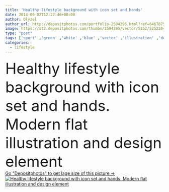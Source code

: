 ```yaml
---
title: 'Healthy lifestyle background with icon set and hands'
date: 2014-09-02T12:22:46+00:00
author: Olyzel
author_url: http://depositphotos.com/portfolio-2594295.html?ref=64678756
image: https://st2.depositphotos.com/thumbs/2594295/vector/5252/52522049/api_thumb_450.jpg?forcejpeg=true
type: "post"
tags: ['sport' ,'green' ,'white' ,'blue' ,'vector' ,'illustration' ,'design' ,'set' ,'isolated' ,'sign' ,'sun' ,'water' ,'smile' ,'health' ,'healthy' ,'natural' ,'food' ,'diet' ,'blood' ,'apple' ,'medicine' ,'medical' ,'care' ,'pharmacy' ,'hands' ,'calendar' ,'symbol' ,'icon' ,'sleeping' ,'cross' ,'doctor' ,'emergency' ,'heart' ,'hospital' ,'pill' ,'flat' ,'patient' ,'pulse' ,'lifestyle' ,'laboratory' ,'smoking' ,'pain' ,'syringe' ,'drug' ,'thermometer' ,'slim' ,'aid' ,'Heartbeat' ,'clinic' ,'medic' ]
categories: 
  - lifestyle
---
```

<div aling="center">
            <font size="60"> Healthy lifestyle background with icon set and hands. Modern flat illustration and design element</font>   
</div>
<div>
    <a href='https://depositphotos.com/52522049/stock-illustration-healthy-lifestyle-background-with-icon.html?ref=64678756' target=_blank > Go "Depositphotos" to get lage size of this picture ->
        <img href='https://depositphotos.com/52522049/stock-illustration-healthy-lifestyle-background-with-icon.html?ref=64678756' src='https://st2.depositphotos.com/2594295/5252/v/950/depositphotos_52522049-stock-illustration-healthy-lifestyle-background-with-icon.jpg?forcejpeg=true' alt='Healthy lifestyle background with icon set and hands. Modern flat illustration and design element' >
    </a>
</div>
